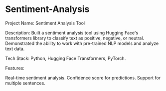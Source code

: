 # Sentiment-Analysis

Project Name: Sentiment Analysis Tool

Description: Built a sentiment analysis tool using Hugging Face's transformers library to classify text as positive, negative, or neutral. Demonstrated the ability to work with pre-trained NLP models and analyze text data.

Tech Stack: Python, Hugging Face Transformers, PyTorch.

Features:

Real-time sentiment analysis. Confidence score for predictions. Support for multiple sentences.
